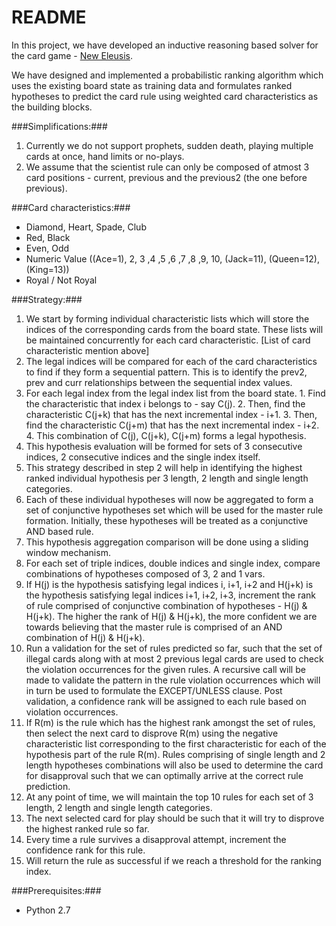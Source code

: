 # README #

In this project, we have developed an inductive reasoning based solver for the card game - [New Eleusis](https://en.wikipedia.org/wiki/Eleusis_(card_game)).

We have designed and implemented a probabilistic ranking algorithm which uses the existing board state as training data and formulates ranked hypotheses to predict the card rule using weighted card characteristics as the building blocks.

###Simplifications:###
1. Currently we do not support prophets, sudden death, playing multiple cards at once, hand limits or no-plays.
2. We assume that the scientist rule can only be composed of atmost 3 card positions - current, previous and the previous2 (the one before previous).

###Card characteristics:###
* Diamond, Heart, Spade, Club
* Red, Black
* Even, Odd
* Numeric Value ((Ace=1), 2, 3 ,4 ,5 ,6 ,7 ,8 ,9, 10, (Jack=11), (Queen=12), (King=13))
* Royal / Not Royal

###Strategy:###
1. We start by forming individual characteristic lists which will store the indices of the corresponding cards from the board state. These lists will be maintained concurrently for each card characteristic. [List of card characteristic mention above]
2. The legal indices will be compared for each of the card characteristics to find if they form a sequential pattern. This is to identify the prev2, prev and curr relationships between the sequential index values.
  1. For each legal index from the legal index list from the board state.
    1.  Find the characteristic that index i belongs to - say C(j).
    2.  Then, find the characteristic C(j+k) that has the next incremental index - i+1.
    3.  Then, find the characteristic C(j+m) that has the next incremental index - i+2.
    4.  This combination of C(j), C(j+k), C(j+m) forms a legal hypothesis.
  2. This hypothesis evaluation will be formed for sets of 3 consecutive indices, 2 consecutive indices and the single index itself.
3. This strategy described in step 2 will help in identifying the highest ranked individual hypothesis per 3 length, 2 length and single length categories.
4. Each of these individual hypotheses will now be aggregated to form a set of conjunctive hypotheses set which will be used for the master rule formation. Initially, these hypotheses will be treated as a conjunctive AND based rule.
  1. This hypothesis aggregation comparison will be done using a sliding window mechanism.
  2. For each set of triple indices, double indices and single index, compare combinations of hypotheses composed of 3, 2 and 1 vars.
  3. If H(j) is the hypothesis satisfying legal indices i, i+1, i+2 and H(j+k) is the hypothesis satisfying legal indices i+1, i+2, i+3, increment the rank of rule comprised of conjunctive combination of hypotheses - H(j) & H(j+k). The higher the rank of H(j) & H(j+k), the more confident we are towards believing that the master rule is comprised of an AND combination of H(j) & H(j+k).
  4. Run a validation for the set of rules predicted so far, such that the set of illegal cards along with at most 2 previous legal cards are used to check the violation occurrences for the given rules. A recursive call will be made to validate the pattern in the rule violation occurrences which will in turn be used to formulate the EXCEPT/UNLESS clause. Post validation, a confidence rank will be assigned to each rule based on violation occurrences.
  5. If R(m) is the rule which has the highest rank amongst the set of rules, then select the next card to disprove R(m) using the negative characteristic list corresponding to the first characteristic for each of the hypothesis part of the rule R(m). Rules comprising of single length and 2 length hypotheses combinations will also be used to determine the card for disapproval such that we can optimally arrive at the correct rule prediction.
  6. At any point of time, we will maintain the top 10 rules for each set of 3 length, 2 length and single length categories.
5. The next selected card for play should be such that it will try to disprove the highest ranked rule so far.
6. Every time a rule survives a disapproval attempt, increment the confidence rank for this rule.
7. Will return the rule as successful if we reach a threshold for the ranking index.

###Prerequisites:###
* Python 2.7
